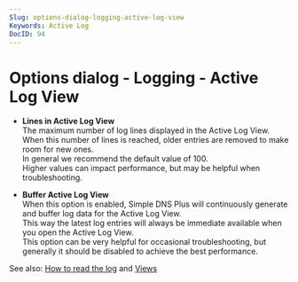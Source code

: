 ```yaml
---
Slug: options-dialog-logging-active-log-view
Keywords: Active Log
DocID: 94
---
```

# Options dialog - Logging - Active Log View

- **Lines in Active Log View**\
The maximum number of log lines displayed in the Active Log View.\
When this number of lines is reached, older entries are removed to make room for new ones.\
In general we recommend the default value of 100.\
Higher values can impact performance, but may be helpful when troubleshooting.

- **Buffer Active Log View**\
When this option is enabled, Simple DNS Plus will continuously generate and buffer log data for the Active Log View.\
This way the latest log entries will always be immediate available when you open the Active Log View.\
This option can be very helpful for occasional troubleshooting, but generally it should be disabled to achieve the best performance.



See also: [How to read the log](ht_readlog.md) and [Views](wd_views.md)
